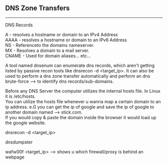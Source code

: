 ## DNS Zone Transfers

---

DNS Records

A - resolves a hostname or domain to an IPv4 Address  
AAAA - resolves a hostname or domain to an IPv6 Address  
NS - Referenceto the domains nameserver.  
MX - Resolves a domain to a mail server.  
CNAME - Used for domain aliases... etc...

A tool named dnsenum can enumerate dns records, which aren't getting listed by passive recon tools
like dnsrecon -d <target_ip>. It can also be used to perform a dns zone transfer
automatically and perform an dns brute-force --> to identify dns records/sub-domains.  

Before any DNS Server the computer utilizes the internal hosts file. In Linux it is /etc/hosts.  
You can utilize the hosts file whenever u wanna map a certain domain to an ip address.
e.G you can get the ip of google and save the ip of google to another domain named --> stick.com.  
If you would copy & paste the domain inside the browser it would load up the google website.  

dnsrecon -d <target_ip> 

dnsdumpster

wafw00f <target_ip> --> shows u which firewall/proxy is behind an webpage
